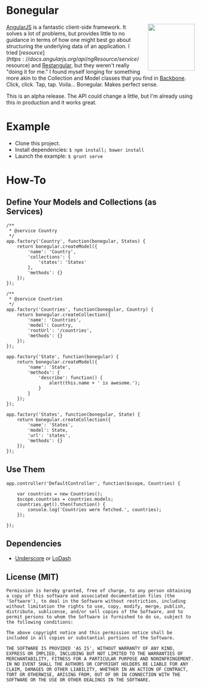 # Bonegular

<img style="float: right; width: 125px; margin-left: 20px;" src="https://dl.dropboxusercontent.com/u/832215/bonegular.png" />


[AngularJS](https://angularjs.org) is a fantastic client-side framework. It solves a lot of problems, but provides little to no guidance in terms of how one might best go about structuring the underlying data of an application. I tried [$resource](https://docs.angularjs.org/api/ngResource/service/$resource) and [Restangular](https://github.com/mgonto/restangular), but they weren't really "doing it for me." I found myself longing for something more akin to the Collection and Model classes that you find in [Backbone](http://backbonejs.org). Click, click. Tap, tap. Voila... Bonegular. Makes perfect sense.

This is an alpha release. The API could change a little, but I'm already using this in production and it works great.

# Example

* Clone this project.
* Install dependencies: ```$ npm install; bower install```
* Launch the example: ```$ grunt serve```

# How-To

## Define Your Models and Collections (as Services)

```
/**
 * @service Country
 */
app.factory('Country', function(bonegular, States) {
    return bonegular.createModel({
        'name': 'Country',
        'collections': {
            'states': 'States'
        },
        'methods': {}
    });
});

/**
 * @service Countries
 */
app.factory('Countries', function(bonegular, Country) {
    return bonegular.createCollection({
        'name': 'Countries',
        'model': Country,
        'rootUrl': '/countries',
        'methods': {}
    });
});

app.factory('State', function(bonegular) {
    return bonegular.createModel({
        'name': 'State',
        'methods': {
            'describe': function() {
                alert(this.name + ' is awesome.');
            }
        }
    });
});

app.factory('States', function(bonegular, State) {
    return bonegular.createCollection({
        'name': 'States',
        'model': State,
        'url': 'states',
        'methods': {}
    });
});
```

## Use Them

```
app.controller('DefaultController', function($scope, Countries) {

    var countries = new Countries();
    $scope.countries = countries.models;
    countries.get().then(function() {
        console.log('Countries were fetched.', countries);
    });

});
```

## Dependencies

* [Underscore](http://http://underscorejs.org/) or [LoDash](http://lodash.com/)

## License (MIT)

```
Permission is hereby granted, free of charge, to any person obtaining
a copy of this software and associated documentation files (the
'Software'), to deal in the Software without restriction, including
without limitation the rights to use, copy, modify, merge, publish,
distribute, sublicense, and/or sell copies of the Software, and to
permit persons to whom the Software is furnished to do so, subject to
the following conditions:

The above copyright notice and this permission notice shall be
included in all copies or substantial portions of the Software.

THE SOFTWARE IS PROVIDED 'AS IS', WITHOUT WARRANTY OF ANY KIND,
EXPRESS OR IMPLIED, INCLUDING BUT NOT LIMITED TO THE WARRANTIES OF
MERCHANTABILITY, FITNESS FOR A PARTICULAR PURPOSE AND NONINFRINGEMENT.
IN NO EVENT SHALL THE AUTHORS OR COPYRIGHT HOLDERS BE LIABLE FOR ANY
CLAIM, DAMAGES OR OTHER LIABILITY, WHETHER IN AN ACTION OF CONTRACT,
TORT OR OTHERWISE, ARISING FROM, OUT OF OR IN CONNECTION WITH THE
SOFTWARE OR THE USE OR OTHER DEALINGS IN THE SOFTWARE.
